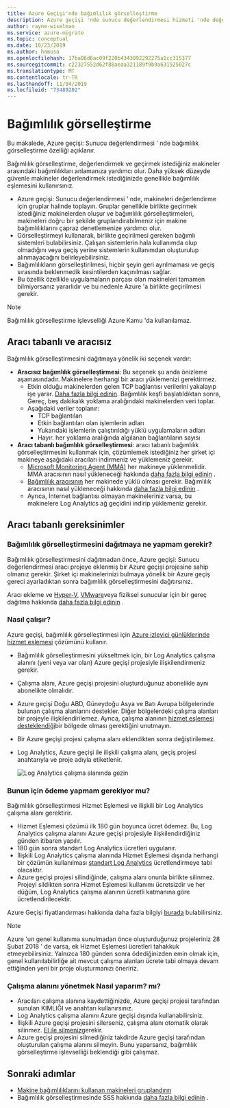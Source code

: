 ```yaml
---
title: Azure Geçişi'nde bağımlılık görselleştirme
description: Azure geçişi 'nde sunucu değerlendirmesi hizmeti 'nde değerlendirme hesaplamalarına genel bakış sağlar
author: rayne-wiselman
ms.service: azure-migrate
ms.topic: conceptual
ms.date: 10/23/2019
ms.author: hamusa
ms.openlocfilehash: 17ba06d6ac09f220b4343092292275a1cc315377
ms.sourcegitcommit: c22327552d62f88aeaa321189f9b9a631525027c
ms.translationtype: MT
ms.contentlocale: tr-TR
ms.lasthandoff: 11/04/2019
ms.locfileid: "73489202"
---
```

# <a name="dependency-visualization"></a>Bağımlılık görselleştirme

Bu makalede, Azure geçişi: Sunucu değerlendirmesi ' nde bağımlılık görselleştirme özelliği açıklanır.

Bağımlılık görselleştirme, değerlendirmek ve geçirmek istediğiniz makineler arasındaki bağımlılıkları anlamanıza yardımcı olur. Daha yüksek düzeyde güvenle makineler değerlendirmek istediğinizde genellikle bağımlılık eşlemesini kullanırsınız.

- Azure geçişi: Sunucu değerlendirmesi ' nde, makineleri değerlendirme için gruplar halinde toplayın. Gruplar genellikle birlikte geçirmek istediğiniz makinelerden oluşur ve bağımlılık görselleştirmeleri, makineleri doğru bir şekilde gruplandırabilmeniz için makine bağımlılıklarını çapraz denetlemenize yardımcı olur.
- Görselleştirmeyi kullanarak, birlikte geçirilmesi gereken bağımlı sistemleri bulabilirsiniz. Çalışan sistemlerin hala kullanımda olup olmadığını veya geçiş yerine sistemlerin kullanımdan oluşturulup alınmayacağını belirleyebilirsiniz.
- Bağımlılıkların görselleştirilmesi, hiçbir şeyin geri ayrılmaması ve geçiş sırasında beklenmedik kesintilerden kaçınılması sağlar.
- Bu özellik özellikle uygulamaların parçası olan makineleri tamamen bilmiyorsanız yararlıdır ve bu nedenle Azure 'a birlikte geçirilmesi gerekir.


> [!NOTE]
> Bağımlılık görselleştirme işlevselliği Azure Kamu 'da kullanılamaz.

## <a name="agent-based-and-agentless"></a>Aracı tabanlı ve aracısız

Bağımlılık görselleştirmesini dağıtmaya yönelik iki seçenek vardır:

- **Aracısız bağımlılık görselleştirmesi**: Bu seçenek şu anda önizleme aşamasındadır. Makinelere herhangi bir aracı yüklemenizi gerektirmez. 
    - Etkin olduğu makinelerden gelen TCP bağlantısı verilerini yakalayıp işe yarar. [Daha fazla bilgi edinin](how-to-create-group-machine-dependencies-agentless.md).
Bağımlılık keşfi başlatıldıktan sonra, Gereç, beş dakikalık yoklama aralığındaki makinelerden veri toplar.
    - Aşağıdaki veriler toplanır:
        - TCP bağlantıları
        - Etkin bağlantıları olan işlemlerin adları
        - Yukarıdaki işlemlerin çalıştırıldığı yüklü uygulamaların adları
        - Hayır. her yoklama aralığında algılanan bağlantıların sayısı
- **Aracı tabanlı bağımlılık görselleştirmesi**: aracı tabanlı bağımlılık görselleştirmesini kullanmak için, çözümlemek istediğiniz her şirket içi makineye aşağıdaki aracıları indirmeniz ve yüklemeniz gerekir.  
    - [Microsoft Monitoring Agent (MMA)](https://docs.microsoft.com/azure/log-analytics/log-analytics-agent-windows) her makineye yüklenmelidir. MMA aracısının nasıl yükleneceği hakkında [daha fazla bilgi edinin](https://docs.microsoft.com/azure/migrate/how-to-create-group-machine-dependencies#install-the-mma) .
    - [Bağımlılık aracısının](../azure-monitor/platform/agents-overview.md#dependency-agent) her makinede yüklü olması gerekir. Bağımlılık aracısının nasıl yükleneceği hakkında [daha fazla bilgi edinin](https://docs.microsoft.com/azure/migrate/how-to-create-group-machine-dependencies#install-the-dependency-agent) .
    - Ayrıca, İnternet bağlantısı olmayan makineleriniz varsa, bu makinelere Log Analytics ağ geçidini indirip yüklemeniz gerekir.

## <a name="agent-based-requirements"></a>Aracı tabanlı gereksinimler

### <a name="what-do-i-need-to-deploy-dependency-visualization"></a>Bağımlılık görselleştirmesini dağıtmaya ne yapmam gerekir?

Bağımlılık görselleştirmesini dağıtmadan önce, Azure geçişi: Sunucu değerlendirmesi aracı projeye eklenmiş bir Azure geçişi projesine sahip olmanız gerekir. Şirket içi makinelerinizi bulmaya yönelik bir Azure geçiş gereci ayarladıktan sonra bağımlılık görselleştirmesini dağıtırsınız.

Aracı ekleme ve [Hyper-V](how-to-set-up-appliance-hyper-v.md), [VMware](how-to-set-up-appliance-vmware.md)veya fiziksel sunucular için bir gereç dağıtma hakkında [daha fazla bilgi edinin](how-to-assess.md) .


### <a name="how-does-it-work"></a>Nasıl çalışır?

Azure geçişi, bağımlılık görselleştirmesi için [Azure izleyici günlüklerinde](../log-analytics/log-analytics-overview.md) [hizmet eşlemesi](../operations-management-suite/operations-management-suite-service-map.md) çözümünü kullanır.

- Bağımlılık görselleştirmesini yükseltmek için, bir Log Analytics çalışma alanını (yeni veya var olan) Azure geçişi projesiyle ilişkilendirmeniz gerekir.
- Çalışma alanı, Azure geçişi projesini oluşturduğunuz abonelikle aynı abonelikte olmalıdır.
- Azure geçişi Doğu ABD, Güneydoğu Asya ve Batı Avrupa bölgelerinde bulunan çalışma alanlarını destekler. Diğer bölgelerdeki çalışma alanları bir projeyle ilişkilendirilemez. Ayrıca, çalışma alanının [hizmet eşlemesi desteklendiği](../azure-monitor/insights/vminsights-enable-overview.md#prerequisites)bir bölgede olması gerektiğini unutmayın.
- Bir Azure geçişi projesi çalışma alanı eklendikten sonra değiştirilemez.
- Log Analytics, Azure geçişi ile ilişkili çalışma alanı, geçiş projesi anahtarıyla ve proje adıyla etiketlenir.

    ![Log Analytics çalışma alanında gezin](./media/concepts-dependency-visualization/oms-workspace.png)



### <a name="do-i-need-to-pay-for-it"></a>Bunun için ödeme yapmam gerekiyor mu?

Bağımlılık görselleştirmesi Hizmet Eşlemesi ve ilişkili bir Log Analytics çalışma alanı gerektirir. 

- Hizmet Eşlemesi çözümü ilk 180 gün boyunca ücret ödemez. Bu, Log Analytics çalışma alanını Azure geçişi projesiyle ilişkilendirdiğiniz günden itibaren yapılır.
- 180 gün sonra standart Log Analytics ücretleri uygulanır.
- İlişkili Log Analytics çalışma alanında Hizmet Eşlemesi dışında herhangi bir çözümün kullanılması [standart Log Analytics](https://azure.microsoft.com/pricing/details/log-analytics/) ücretlendirmeye tabi olacaktır.
- Azure geçişi projesi silindiğinde, çalışma alanı onunla birlikte silinmez. Projeyi sildikten sonra Hizmet Eşlemesi kullanımı ücretsizdir ve her düğüm, Log Analytics çalışma alanının ücretli katmanına göre ücretlendirilecektir.

Azure Geçişi fiyatlandırması hakkında daha fazla bilgiyi [burada](https://azure.microsoft.com/pricing/details/azure-migrate/) bulabilirsiniz.

> [!NOTE]
> Azure 'un genel kullanıma sunulmadan önce oluşturduğunuz projeleriniz 28 Şubat 2018 ' de varsa, ek Hizmet Eşlemesi ücretleri tahakkuk etmeyebilirsiniz. Yalnızca 180 günden sonra ödediğinizden emin olmak için, genel kullanılabilirliğe ait mevcut çalışma alanları ücrete tabi olmaya devam ettiğinden yeni bir proje oluşturmanızı öneririz.



### <a name="how-do-i-manage-the-workspace"></a>Çalışma alanını yönetmek Nasıl yaparım? mı?

- Aracıları çalışma alanına kaydettiğinizde, Azure geçişi projesi tarafından sunulan KIMLIĞI ve anahtarı kullanırsınız.
- Log Analytics çalışma alanını Azure geçişi dışında kullanabilirsiniz.
- İlişkili Azure geçişi projesini silerseniz, çalışma alanı otomatik olarak silinmez. [El ile silmeniz](../azure-monitor/platform/manage-access.md)gerekir.
- Azure geçişi projesini silmediğiniz takdirde Azure geçişi tarafından oluşturulan çalışma alanını silmeyin. Bunu yaparsanız, bağımlılık görselleştirme işlevselliği beklendiği gibi çalışmaz.

## <a name="next-steps"></a>Sonraki adımlar
- [Makine bağımlılıklarını kullanan makineleri gruplandırın](how-to-create-group-machine-dependencies.md)
- Bağımlılık görselleştirmesinde SSS hakkında [daha fazla bilgi edinin](https://docs.microsoft.com/azure/migrate/resources-faq#what-is-dependency-visualization) .


